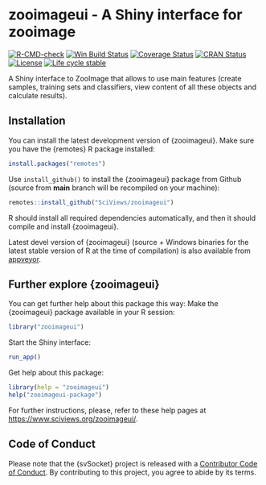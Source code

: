 # zooimageui - A Shiny interface for zooimage

<!-- badges: start -->

[![R-CMD-check](https://github.com/SciViews/zooimageui/workflows/R-CMD-check/badge.svg)](https://github.com/SciViews/zooimageui/actions) [![Win Build Status](https://ci.appveyor.com/api/projects/status/github/SciViews/zooimageui?branch=main&svg=true)](https://ci.appveyor.com/project/phgrosjean/zooimageui) [![Coverage Status](https://img.shields.io/codecov/c/github/SciViews/zooimageui/main.svg)](https://codecov.io/github/SciViews/zooimageui?branch=main) [![CRAN Status](https://www.r-pkg.org/badges/version/zooimageui)](https://cran.r-project.org/package=zooimageui) [![License](https://img.shields.io/badge/license-GPL-blue.svg)](https://www.gnu.org/licenses/gpl-2.0.html) [![Life cycle stable](https://img.shields.io/badge/lifecycle-stable-brightgreen.svg)](https://www.tidyverse.org/lifecycle/#stable)

<!-- badges: end -->

A Shiny interface to ZooImage that allows to use main features (create samples, training sets and classifiers, view content of all these objects and calculate results).

## Installation

You can install the latest development version of {zooimageui}. Make sure you have the {remotes} R package installed:

``` r
install.packages("remotes")
```

Use `install_github()` to install the {zooimageui} package from Github (source from **main** branch will be recompiled on your machine):

``` r
remotes::install_github("SciViews/zooimageui")
```

R should install all required dependencies automatically, and then it should compile and install {zooimageui}.

Latest devel version of {zooimageui} (source + Windows binaries for the latest stable version of R at the time of compilation) is also available from [appveyor](https://ci.appveyor.com/project/phgrosjean/zooimageui/build/artifacts).

## Further explore {zooimageui}

You can get further help about this package this way: Make the {zooimageui} package available in your R session:

``` r
library("zooimageui")
```

Start the Shiny interface:

``` r
run_app()
```

Get help about this package:

``` r
library(help = "zooimageui")
help("zooimageui-package")
```

For further instructions, please, refer to these help pages at <https://www.sciviews.org/zooimageui/>.

## Code of Conduct

Please note that the {svSocket} project is released with a [Contributor Code of Conduct](https://contributor-covenant.org/version/2/0/CODE_OF_CONDUCT.html). By contributing to this project, you agree to abide by its terms.
